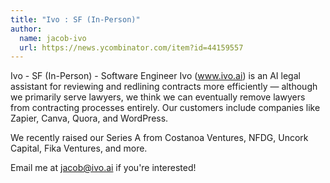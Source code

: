 ```yaml
---
title: "Ivo : SF (In-Person)"
author:
  name: jacob-ivo
  url: https://news.ycombinator.com/item?id=44159557
---
```

Ivo - SF (In-Person) - Software Engineer
Ivo (www.ivo.ai) is an AI legal assistant for reviewing and redlining contracts more efficiently — although we primarily serve lawyers, we think we can eventually remove lawyers from contracting processes entirely. Our customers include companies like Zapier, Canva, Quora, and WordPress.

We recently raised our Series A from Costanoa Ventures, NFDG, Uncork Capital, Fika Ventures, and more.

Email me at jacob@ivo.ai if you&#x27;re interested!
<JobApplication />
